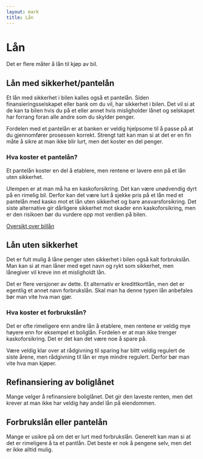 ```yaml
---
layout: mark
title: Lån
---
```


# Lån

Det er flere måter å lån til kjøp av bil.


## Lån med sikkerhet/pantelån

Et lån med sikkerhet i bilen kalles også et pantelån.
Siden finansieringsselskapet eller bank om du vil, har sikkerhet i bilen.
Det vil si at de kan ta bilen hvis du på et eller annet hvis misligholder lånet
og selskapet har forrang foran alle andre som du skylder penger.

Fordelen med et pantelån er at banken er veldig hjelpsome til å passe på at
du gjennomfører prosessen korrekt.
Strengt tatt kan man si at det er en fin måte å sikre at man ikke blir lurt, men
det koster en del penger.

### Hva koster et pantelån?

Et pantelån koster en del å etablere, men rentene er lavere enn på et lån uten sikkerhet.

Ulempen er at man må ha en kaskoforsikring.
Det kan være unødvendig dyrt på en rimelig bil.
Derfor kan det være lurt å sjekke pris på et lån med et pantelån med kasko mot
et lån uten sikkerhet og bare ansvarsforsikring.
Det siste alternative gir dårligere sikkerhet mot skader enn kaskoforsikring,
men er den risikoen bør du vurdere opp mot verdien på bilen.

[Oversikt over billån](https://personomi.no/bank/smaalan/billan)

## Lån uten sikkerhet

Det er fult mulig å låne penger uten sikkerhet i bilen også kalt forbrukslån.
Man kan si at man låner med eget navn og rykt som sikkerhet, men lånegiver vil kreve inn et misligholdt lån.

Det er flere versjoner av dette.
Et alternativ er kredittkortlån, men det er egentlig et annet navn forbrukslån.
Skal man ha denne typen lån anbefales bør man vite hva man gjør.

### Hva koster et forbrukslån?

Det er ofte rimeligere enn andre lån å etablere, men rentene er veldig mye høyere
enn for eksempel et boliglån.
Fordelen er at man ikke trenger kaskoforsikring.
Det er det kan det være noe å spare på.

Være veldig klar over at rådgivning til sparing har blitt veldig regulert de siste årene,
men rådgivning til lån er mye mindre regulert.
Derfor bør man vite hva man kjøper.

## Refinansiering av boliglånet

Mange velger å refinansiere boliglånet.
Det gir den laveste renten, men det krever at man ikke har veldig høy andel lån på eiendommen.

## Forbrukslån eller pantelån

Mange er usikre på om det er lurt med forbrukslån.
Generelt kan man si at det er rimeligere å ta et pantlån.
Det beste er nok å pengene selv, men det er ikke alltid mulig.
